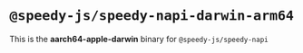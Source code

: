 # `@speedy-js/speedy-napi-darwin-arm64`

This is the **aarch64-apple-darwin** binary for `@speedy-js/speedy-napi`
